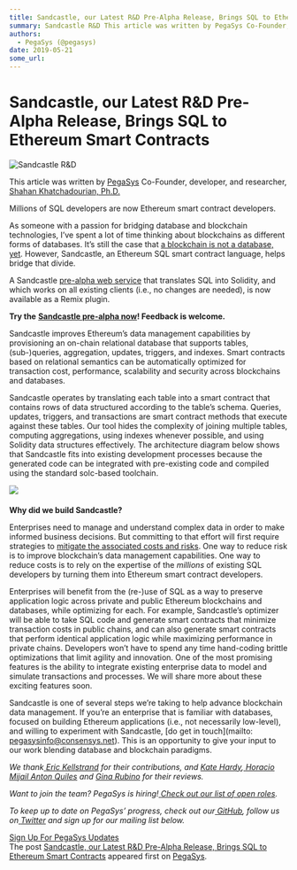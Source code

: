 ```yaml
---
title: Sandcastle, our Latest R&D Pre-Alpha Release, Brings SQL to Ethereum Smart Contracts
summary: Sandcastle R&D This article was written by PegaSys Co-Founder, developer, and researcher, Shahan Khatchadourian, Ph.D. Millions of SQL developers are now Ethereum smart contract developers. As someone with a passion for bridging database and blockchain technologies, I’ve spent a lot of time thinking about blockchains as different forms of databases. It’s still the case that a blockchain is not a database, yet. However, Sandcastle, an Ethereum SQL smart contract language, helps bridge that divide
authors:
  - PegaSys (@pegasys)
date: 2019-05-21
some_url: 
---
```


# Sandcastle, our Latest R&D Pre-Alpha Release, Brings SQL to Ethereum Smart Contracts

  
![Sandcastle R&D](https://pegasys.tech/wp-content/uploads/2019/05/Sandcastle.jpg)

  
  
  
  
This article was written by [PegaSys](http://pegasys.tech/) Co-Founder, developer, and researcher, [Shahan Khatchadourian, Ph.D.](https://www.linkedin.com/in/shahan-khatchadourian-ph-d-66115210b/)

  
  
  
  
Millions of SQL developers are now Ethereum smart contract developers.  


  
  
  
  
As someone with a passion for bridging database and blockchain technologies, I’ve spent a lot of time thinking about blockchains as different forms of databases. It’s still the case that [a blockchain is not a database, yet](https://media.consensys.net/blockchains-and-databases-arent-the-same-thing-yet-5d5eb7df099e). However, Sandcastle, an Ethereum SQL smart contract language, helps bridge that divide.  


  
  
  
  
A Sandcastle [pre-alpha web service](https://github.com/PegaSysEng/sandcastle-tutorial) that translates SQL into Solidity, and which works on all existing clients (i.e., no changes are needed), is now available as a Remix plugin.   


  
  
  
  
**Try the** [**Sandcastle pre-alpha now**](https://github.com/PegaSysEng/sandcastle-tutorial)**! Feedback is welcome.**  


  
  
  
  
Sandcastle improves Ethereum’s data management capabilities by provisioning an on-chain relational database that supports tables, (sub-)queries, aggregation, updates, triggers, and indexes. Smart contracts based on relational semantics can be automatically optimized for transaction cost, performance, scalability and security across blockchains and databases.  


  
  
  
  
Sandcastle operates by translating each table into a smart contract that contains rows of data structured according to the table’s schema. Queries, updates, triggers, and transactions are smart contract methods that execute against these tables. Our tool hides the complexity of joining multiple tables, computing aggregations, using indexes whenever possible, and using Solidity data structures effectively. The architecture diagram below shows that Sandcastle fits into existing development processes because the generated code can be integrated with pre-existing code and compiled using the standard solc-based toolchain.  


  
  
  
  
![](https://lh3.googleusercontent.com/25IiNYEffjJf7MFvRZOTPw6QXnoEBcn6CH6cYOcJihgNqeHGB1e3ddE0ihOtl_tahu23_w32K3ny6WGQgNvkYfU_rKjVYl4CfFhNxaVNxvzk9M5R6yEQ92hY7VmP8qa2DQc3OE1N)

  
  
  
  
#### 

  
  
  
  
**Why did we build Sandcastle?**  


  
  
  
  
Enterprises need to manage and understand complex data in order to make informed business decisions. But committing to that effort will first require strategies to [mitigate the associated costs and risks](https://hbr.org/2019/02/companies-are-failing-in-their-efforts-to-become-data-driven). One way to reduce risk is to improve blockchain’s data management capabilities. One way to reduce costs is to rely on the expertise of the *millions* of existing SQL developers by turning them into Ethereum smart contract developers.   


  
  
  
  
Enterprises will benefit from the (re-)use of SQL as a way to preserve application logic across private and public Ethereum blockchains and databases, while optimizing for each. For example, Sandcastle’s optimizer will be able to take SQL code and generate smart contracts that minimize transaction costs in public chains, and can also generate smart contracts that perform identical application logic while maximizing performance in private chains. Developers won’t have to spend any time hand-coding brittle optimizations that limit agility and innovation. One of the most promising features is the ability to integrate existing enterprise data to model and simulate transactions and processes. We will share more about these exciting features soon.  


  
  
  
  
Sandcastle is one of several steps we’re taking to help advance blockchain data management. If you’re an enterprise that is familiar with databases, focused on building Ethereum applications (i.e., not necessarily low-level), and willing to experiment with Sandcastle, [do get in touch](mailto: pegasysinfo@consensys.net). This is an opportunity to give your input to our work blending database and blockchain paradigms.   


  
  
  
  
*We thank*[ *Eric Kellstrand*](https://www.linkedin.com/in/eric-kellstrand/) *for their contributions, and* [ *Kate Hardy*](https://www.linkedin.com/in/kate-hardy/)*,*[ *Horacio Mijail Anton Quiles*](https://www.linkedin.com/in/mijail/) *and* [ *Gina Rubino*](https://www.linkedin.com/in/ginarubino/) *for their reviews.*

  
  
  
  
*Want to join the team? PegaSys is hiring!*[ *Check out our list of open roles*](https://consensys.net/open-roles/?discipline=41276)*.*

  
  
  
  
*To keep up to date on PegaSys’ progress, check out our*[ *GitHub*](https://github.com/PegaSysEng)*, follow us on*[ *Twitter*](http://www.twitter.com/PegaSysEng) *and sign up for our mailing list below.*  


  
  
  
  
[Sign Up For PegaSys Updates](https://tech.us18.list-manage.com/subscribe?u=529db31d261d52da36bc21ea3&id=f0846ffd7b)  
The post [Sandcastle, our Latest R&D Pre-Alpha Release, Brings SQL to Ethereum Smart Contracts](https://pegasys.tech/sandcastle-brings-sql-to-ethereum-smart-contracts/) appeared first on [PegaSys](https://pegasys.tech).

  
